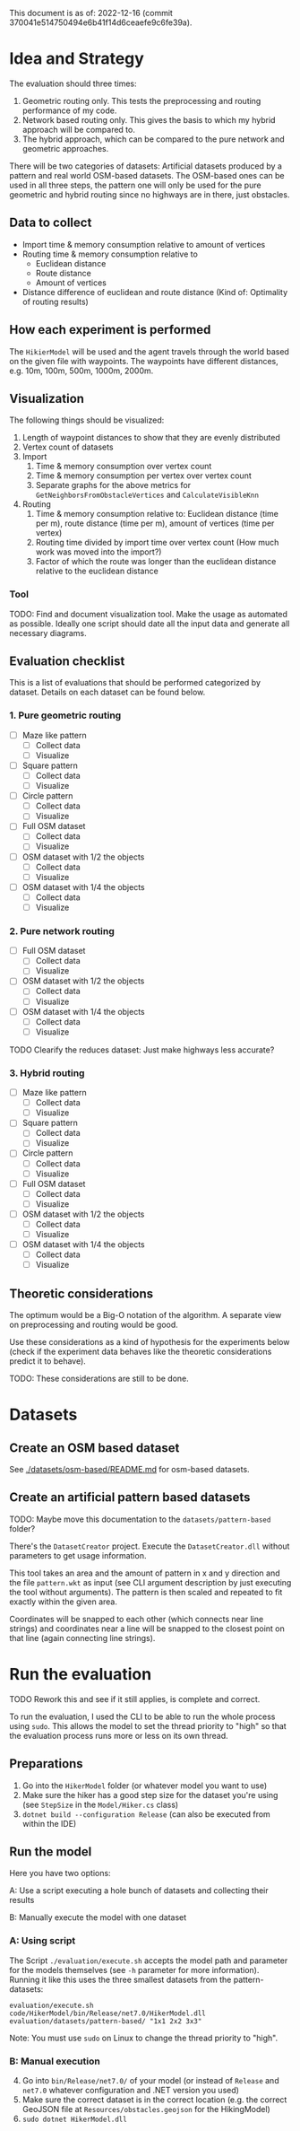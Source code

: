 This document is as of: 2022-12-16 (commit 370041e514750494e6b41f14d6ceaefe9c6fe39a).

# Idea and Strategy

The evaluation should three times:

1. Geometric routing only. This tests the preprocessing and routing performance of my code.
2. Network based routing only. This gives the basis to which my hybrid approach will be compared to.
3. The hybrid approach, which can be compared to the pure network and geometric approaches.

There will be two categories of datasets: Artificial datasets produced by a pattern and real world OSM-based datasets.
The OSM-based ones can be used in all three steps, the pattern one will only be used for the pure geometric and hybrid routing since no highways are in there, just obstacles.

## Data to collect

* Import time & memory consumption relative to amount of vertices
* Routing time & memory consumption relative to
	* Euclidean distance
	* Route distance
	* Amount of vertices
* Distance difference of euclidean and route distance (Kind of: Optimality of routing results)

## How each experiment is performed

The `HikierModel` will be used and the agent travels through the world based on the given file with waypoints.
The waypoints have different distances, e.g. 10m, 100m, 500m, 1000m, 2000m.

## Visualization

The following things should be visualized:

1. Length of waypoint distances to show that they are evenly distributed
2. Vertex count of datasets
3. Import
	1. Time & memory consumption over vertex count
	1. Time & memory consumption per vertex over vertex count
	2. Separate graphs for the above metrics for `GetNeighborsFromObstacleVertices` and `CalculateVisibleKnn`
4. Routing
	1. Time & memory consumption relative to: Euclidean distance (time per m), route distance (time per m), amount of vertices (time per vertex)
	2. Routing time divided by import time over vertex count (How much work was moved into the import?)
	3. Factor of which the route was longer than the euclidean distance relative to the euclidean distance

### Tool

TODO: Find and document visualization tool. Make the usage as automated as possible. Ideally one script should date all the input data and generate all necessary diagrams.

## Evaluation checklist

This is a list of evaluations that should be performed categorized by dataset.
Details on each dataset can be found below.

### 1. Pure geometric routing

* [ ] Maze like pattern
	* [ ] Collect data
	* [ ] Visualize
* [ ] Square pattern
	* [ ] Collect data
	* [ ] Visualize
* [ ] Circle pattern
	* [ ] Collect data
	* [ ] Visualize
* [ ] Full OSM dataset
	* [ ] Collect data
	* [ ] Visualize
* [ ] OSM dataset with 1/2 the objects
	* [ ] Collect data
	* [ ] Visualize
* [ ] OSM dataset with 1/4 the objects
	* [ ] Collect data
	* [ ] Visualize

### 2. Pure network routing

* [ ] Full OSM dataset
	* [ ] Collect data
	* [ ] Visualize
* [ ] OSM dataset with 1/2 the objects
	* [ ] Collect data
	* [ ] Visualize
* [ ] OSM dataset with 1/4 the objects
	* [ ] Collect data
	* [ ] Visualize

TODO Clearify the reduces dataset: Just make highways less accurate?

### 3. Hybrid routing

* [ ] Maze like pattern
	* [ ] Collect data
	* [ ] Visualize
* [ ] Square pattern
	* [ ] Collect data
	* [ ] Visualize
* [ ] Circle pattern
	* [ ] Collect data
	* [ ] Visualize
* [ ] Full OSM dataset
	* [ ] Collect data
	* [ ] Visualize
* [ ] OSM dataset with 1/2 the objects
	* [ ] Collect data
	* [ ] Visualize
* [ ] OSM dataset with 1/4 the objects
	* [ ] Collect data
	* [ ] Visualize

## Theoretic considerations

The optimum would be a Big-O notation of the algorithm.
A separate view on preprocessing and routing would be good.

Use these considerations as a kind of hypothesis for the experiments below (check if the experiment data behaves like the theoretic considerations predict it to behave).

TODO: These considerations are still to be done.

# Datasets

## Create an OSM based dataset

See [./datasets/osm-based/README.md](README) for osm-based datasets.

## Create an artificial pattern based datasets

TODO: Maybe move this documentation to the `datasets/pattern-based` folder?

There's the `DatasetCreator` project.
Execute the `DatasetCreator.dll` without parameters to get usage information.

This tool takes an area and the amount of pattern in x and y direction and the file `pattern.wkt` as input (see CLI argument description by just executing the tool without arguments).
The pattern is then scaled and repeated to fit exactly within the given area.

Coordinates will be snapped to each other (which connects near line strings) and coordinates near a line will be snapped to the closest point on that line (again connecting line strings).

# Run the evaluation

TODO Rework this and see if it still applies, is complete and correct.

To run the evaluation, I used the CLI to be able to run the whole process using `sudo`.
This allows the model to set the thread priority to "high" so that the evaluation process runs more or less on its own thread.

## Preparations

1. Go into the `HikerModel` folder (or whatever model you want to use)
2. Make sure the hiker has a good step size for the dataset you're using (see `StepSize` in the `Model/Hiker.cs` class)
3. `dotnet build --configuration Release` (can also be executed from within the IDE)

## Run the model

Here you have two options:

A: Use a script executing a hole bunch of datasets and collecting their results

B: Manually execute the model with one dataset

### A: Using script

The Script `./evaluation/execute.sh` accepts the model path and parameter for the models themselves (see `-h` parameter for more information).
Running it like this uses the three smallest datasets from the pattern-datasets:

`evaluation/execute.sh code/HikerModel/bin/Release/net7.0/HikerModel.dll evaluation/datasets/pattern-based/ "1x1 2x2 3x3"`

Note: You must use `sudo` on Linux to change the thread priority to "high".

### B: Manual execution

4. Go into `bin/Release/net7.0/` of your model (or instead of `Release` and `net7.0` whatever configuration and .NET version you used)
5. Make sure the correct dataset is in the correct location (e.g. the correct GeoJSON file at `Resources/obstacles.geojson` for the HikingModel)
6. `sudo dotnet HikerModel.dll`

